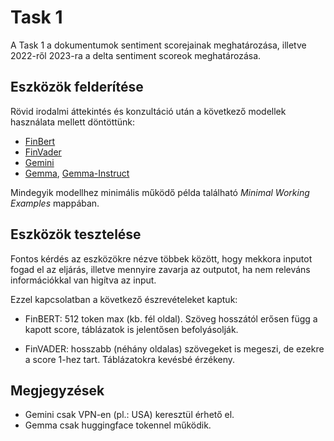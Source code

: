 # Task 1

A Task 1 a dokumentumok sentiment scorejainak meghatározása, illetve 2022-ről 2023-ra a delta sentiment scoreok meghatározása. 

## Eszközök felderítése

Rövid irodalmi áttekintés és konzultáció után a következő modellek használata mellett döntöttünk:

- [FinBert](https://huggingface.co/ProsusAI/finbert)
- [FinVader](https://github.com/PetrKorab/FinVADER)
- [Gemini](https://ai.google.dev/)
- [Gemma](https://huggingface.co/google/gemma-2b), [Gemma-Instruct](https://huggingface.co/google/gemma-2b-it)

Mindegyik modellhez minimális működő példa található *Minimal Working Examples* mappában. 

## Eszközök tesztelése

Fontos kérdés az eszközökre nézve többek között, hogy mekkora inputot fogad el az eljárás, illetve mennyire zavarja az outputot, ha nem releváns információkkal van higítva az input.

Ezzel kapcsolatban a következő észrevételeket kaptuk:

- FinBERT: 512 token max (kb. fél oldal). Szöveg hosszától erősen függ a kapott score, táblázatok is jelentősen befolyásolják.
 
- FinVADER: hosszabb (néhány oldalas) szövegeket is megeszi, de ezekre a score 1-hez tart. Táblázatokra kevésbé érzékeny.


## Megjegyzések

- Gemini csak VPN-en (pl.: USA) keresztül érhető el.
- Gemma csak huggingface tokennel működik.
